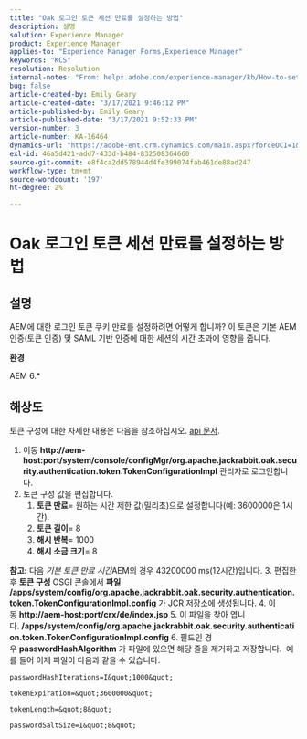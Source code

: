 ```yaml
---
title: "Oak 로그인 토큰 세션 만료를 설정하는 방법"
description: 설명
solution: Experience Manager
product: Experience Manager
applies-to: "Experience Manager Forms,Experience Manager"
keywords: "KCS"
resolution: Resolution
internal-notes: "From: helpx.adobe.com/experience-manager/kb/How-to-set-token-session-expiration-AEM.html"
bug: false
article-created-by: Emily Geary
article-created-date: "3/17/2021 9:46:12 PM"
article-published-by: Emily Geary
article-published-date: "3/17/2021 9:52:33 PM"
version-number: 3
article-number: KA-16464
dynamics-url: "https://adobe-ent.crm.dynamics.com/main.aspx?forceUCI=1&pagetype=entityrecord&etn=knowledgearticle&id=1f76a130-6a87-eb11-a812-000d3a593216"
exl-id: 46a5d421-add7-433d-b484-832508364660
source-git-commit: e8f4ca2dd578944d4fe399074fab461de88ad247
workflow-type: tm+mt
source-wordcount: '197'
ht-degree: 2%

---
```


# Oak 로그인 토큰 세션 만료를 설정하는 방법

## 설명


AEM에 대한 로그인 토큰 쿠키 만료를 설정하려면 어떻게 합니까? 이 토큰은 기본 AEM 인증(토큰 인증) 및 SAML 기반 인증에 대한 세션의 시간 초과에 영향을 줍니다.

<b>환경</b>

AEM 6.\*




## 해상도


토큰 구성에 대한 자세한 내용은 다음을 참조하십시오. [api 문서](https://jackrabbit.apache.org/oak/docs/apidocs/org/apache/jackrabbit/oak/security/authentication/token/TokenConfigurationImpl.html).

1. 이동 <b>http://aem-host:port/system/console/configMgr/org.apache.jackrabbit.oak.security.authentication.token.TokenConfigurationImpl</b> 관리자로 로그인합니다.
2. 토큰 구성 값을 편집합니다.
   1. <b>토큰 만료</b>= 원하는 시간 제한 값(밀리초)으로 설정합니다(예: 3600000은 1시간).
   2. <b>토큰 길이</b>= 8
   3. <b>해시 반복</b>= 1000
   4. <b>해시 소금 크기</b>= 8

<b>참고:</b> 다음 *기본 토큰 만료 시간*AEM의 경우 43200000 ms(12시간)입니다.
3. 편집한 후 <b>토큰 구성</b> OSGI 콘솔에서 <b>파일 /apps/system/config/org.apache.jackrabbit.oak.security.authentication.token.TokenConfigurationImpl.config</b> 가 JCR 저장소에 생성됩니다.
4. 이동 <b>http://aem-host:port/crx/de/index.jsp</b>
5. 이 파일을 찾아 엽니다. <b>/apps/system/config/org.apache.jackrabbit.oak.security.authentication.token.TokenConfigurationImpl.config</b>
6. 필드인 경우 <b>passwordHashAlgorithm</b> 가 파일에 있으면 해당 줄을 제거하고 저장합니다.  예를 들어 이제 파일이 다음과 같을 수 있습니다.

    passwordHashIterations=I&quot;1000&quot;
    
    tokenExpiration=&quot;3600000&quot;
    
    tokenLength=&quot;8&quot;
    
    passwordSaltSize=I&quot;8&quot;
    
